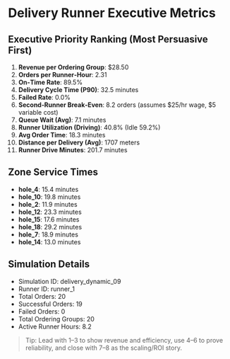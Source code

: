 # Delivery Runner Executive Metrics

## Executive Priority Ranking (Most Persuasive First)
1. **Revenue per Ordering Group**: $28.50
2. **Orders per Runner‑Hour**: 2.31
3. **On‑Time Rate**: 89.5%
4. **Delivery Cycle Time (P90)**: 32.5 minutes
5. **Failed Rate**: 0.0%
6. **Second‑Runner Break‑Even**: 8.2 orders (assumes $25/hr wage, $5 variable cost)
7. **Queue Wait (Avg)**: 7.1 minutes
8. **Runner Utilization (Driving)**: 40.8% (Idle 59.2%)
9. **Avg Order Time**: 18.3 minutes
10. **Distance per Delivery (Avg)**: 1707 meters
11. **Runner Drive Minutes**: 201.7 minutes

## Zone Service Times
- **hole_4**: 15.4 minutes
- **hole_10**: 19.8 minutes
- **hole_2**: 11.9 minutes
- **hole_12**: 23.3 minutes
- **hole_15**: 17.6 minutes
- **hole_18**: 29.2 minutes
- **hole_7**: 18.9 minutes
- **hole_14**: 13.0 minutes


## Simulation Details
- Simulation ID: delivery_dynamic_09
- Runner ID: runner_1
- Total Orders: 20
- Successful Orders: 19
- Failed Orders: 0
- Total Ordering Groups: 20
- Active Runner Hours: 8.2

> Tip: Lead with 1–3 to show revenue and efficiency, use 4–6 to prove reliability, and close with 7–8 as the scaling/ROI story.
